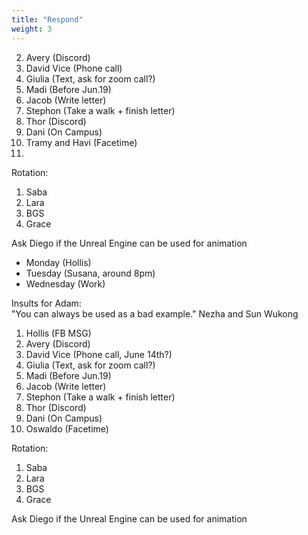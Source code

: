 ```yaml
---
title: "Respond"
weight: 3
---
```


2. Avery (Discord)
3. David Vice (Phone call)
4. Giulia (Text, ask for zoom call?)
5. Madi (Before Jun.19)
6. Jacob (Write letter)
7. Stephon (Take a walk + finish letter)
8. Thor (Discord)
9. Dani (On Campus)
10. Tramy and Havi (Facetime)
11. 

Rotation:

1. Saba
2. Lara
3. BGS
4. Grace

Ask Diego if the Unreal Engine can be used for animation

- Monday (Hollis)
- Tuesday (Susana, around 8pm)
- Wednesday (Work)

Insults for Adam:  
"You can always be used as a bad example."
Nezha and Sun Wukong


1. Hollis (FB MSG)
2. Avery (Discord)
3. David Vice (Phone call, June 14th?)
4. Giulia (Text, ask for zoom call?)
5. Madi (Before Jun.19)
6. Jacob (Write letter)
7. Stephon (Take a walk + finish letter)
8. Thor (Discord)
9. Dani (On Campus)
10. Oswaldo (Facetime)

Rotation:
1. Saba
2. Lara
3. BGS
4. Grace

Ask Diego if the Unreal Engine can be used for animation